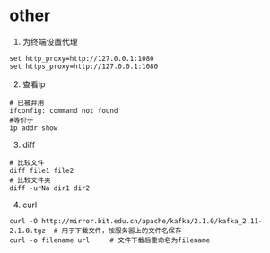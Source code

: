 # other


1. 为终端设置代理
```
set http_proxy=http://127.0.0.1:1080
set https_proxy=http://127.0.0.1:1080
```

2. 查看ip
```
# 已被弃用
ifconfig: command not found
#等价于
ip addr show
```

3. diff
```
# 比较文件
diff file1 file2
# 比较文件夹
diff -urNa dir1 dir2
```

4. curl
```
curl -O http://mirror.bit.edu.cn/apache/kafka/2.1.0/kafka_2.11-2.1.0.tgz  # 用于下载文件，按服务器上的文件名保存
curl -o filename url     # 文件下载后重命名为filename 
```